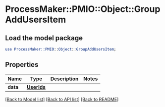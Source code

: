 # ProcessMaker::PMIO::Object::GroupAddUsersItem

## Load the model package
```perl
use ProcessMaker::PMIO::Object::GroupAddUsersItem;
```

## Properties
Name | Type | Description | Notes
------------ | ------------- | ------------- | -------------
**data** | [**UserIds**](UserIds.md) |  | 

[[Back to Model list]](../README.md#documentation-for-models) [[Back to API list]](../README.md#documentation-for-api-endpoints) [[Back to README]](../README.md)


